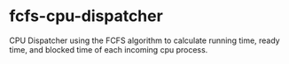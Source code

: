# fcfs-cpu-dispatcher

CPU Dispatcher using the FCFS algorithm to calculate running time, ready time, and blocked time of each incoming cpu process.
